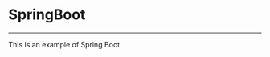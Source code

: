 # SpringBoot
----------------------------------------------------------------------------------
This is an example of Spring Boot.
